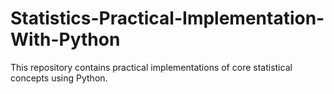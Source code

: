 # Statistics-Practical-Implementation-With-Python
This repository contains practical implementations of core statistical concepts using Python.
